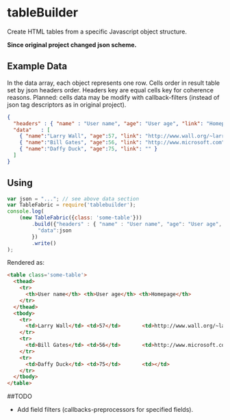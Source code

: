 tableBuilder
============

Create HTML tables from a specific Javascript object structure.

**Since original project changed json scheme.**

## Example Data

In the data array, each object represents one row.
Cells order in result table set by json headers order. Headers key are equal cells key for coherence reasons.
Planned: cells data may be modify with callback-filters (instead of json tag descriptors as in original project).


```json
{
  "headers" : { "name" : "User name", "age": "User age", "link": "Homepage" },
  "data"   : [
    { "name":"Larry Wall", "age":57, "link": "http://www.wall.org/~larry/" },
    { "name":"Bill Gates", "age":56, "link": "http://www.microsoft.com" },
    { "name":"Daffy Duck", "age":75, "link": "" }
  ]
}
```
## Using

```javascript
var json = "..."; // see above data section
var TableFabric = require('tablebuilder');
console.log(
    (new TableFabric({class: 'some-table'}))
        .build({"headers" : { "name" : "User name", "age": "User age", "link": "Homepage" },
          "data":json
        })
        .write()
);
```

Rendered as:
```html
<table class='some-table'>
  <thead>
    <tr>
      <th>User name</th> <th>User age</th> <th>Homepage</th>
    </tr>
  </thead>
  <tbody>
    <tr>
      <td>Larry Wall</td> <td>57</td>       <td>http://www.wall.org/~larry/</td>
    </tr>
    <tr>
      <td>Bill Gates</td> <td>56</td>       <td>http://www.microsoft.com</td>
    </tr>
    <tr>
      <td>Daffy Duck</td> <td>75</td>       <td></td>
    </tr>
  </tbody>
</table>
```

##TODO
* Add field filters (callbacks-preprocessors for specified fields).
